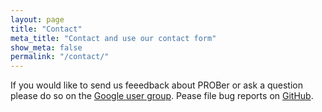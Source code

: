 ```yaml
---
layout: page
title: "Contact"
meta_title: "Contact and use our contact form"
show_meta: false
permalink: "/contact/"
---
```



If you would like to send us feeedback about PROBer or ask a question please do so on the [Google user group](https://groups.google.com/forum/#!forum/prober-users). Pease file bug reports on [GitHub](http://pachterlab.github.io/PROBer/).

